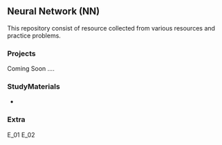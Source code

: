 ## Neural Network (NN)
This repository consist of resource collected from various resources and practice problems.

### Projects
  Coming Soon ....

### StudyMaterials
  * 
  
### Extra
  E_01
  E_02
